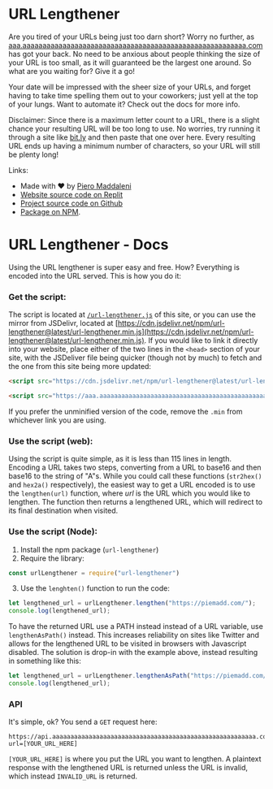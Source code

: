 # URL Lengthener

Are you tired of your URLs being just too darn short? Worry no further, as [aaa.aaaaaaaaaaaaaaaaaaaaaaaaaaaaaaaaaaaaaaaaaaaaaaaaaaaaaaaa.com](https://aaa.aaaaaaaaaaaaaaaaaaaaaaaaaaaaaaaaaaaaaaaaaaaaaaaaaaaaaaaa.com/) has got your back. No need to be anxious about people thinking the size of your URL is too small, as it will guaranteed be the largest one around. So what are you waiting for? Give it a go!

Your date will be impressed with the sheer size of your URLs, and forget having to take time spelling them out to your coworkers; just yell at the top of your lungs. Want to automate it? Check out the docs for more info.

Disclaimer: Since there is a maximum letter count to a URL, there is a slight chance your resulting URL will be too long to use. No worries, try running it through a site like [bit.ly](https://bitly.com/) and then paste that one over here. Every resulting URL ends up having a minimum number of characters, so your URL will still be plenty long!

Links:
- Made with ❤️ by [Piero Maddaleni](https://piemadd.com/)
- [Website source code on Replit](https://replit.com/@piemadd/url-lengthener)
- [Project source code on Github](https://github.com/pieromqwerty/url-lengthener)
- [Package on NPM](https://www.npmjs.com/package/url-lengthener).

# URL Lengthener - Docs

Using the URL lengthener is super easy and free. How? Everything is encoded into the URL served. This is how you do it:

### Get the script:

The script is located at [`/url-lengthener.js`](/url-lengthener.js) of this site, or you can use the mirror from JSDelivr, located at [https://cdn.jsdelivr.net/npm/url-lengthener@latest/url-lengthener.min.js](https://cdn.jsdelivr.net/npm/url-lengthener@latest/url-lengthener.min.js). If you would like to link it directly into your website, place either of the two lines in the `<head>` section of your site, with the JSDeliver file being quicker (though not by much) to fetch and the one from this site being more updated:

```html
<script src="https://cdn.jsdelivr.net/npm/url-lengthener@latest/url-lengthener.min.js"></script>
```
```html
<script src="https://aaa.aaaaaaaaaaaaaaaaaaaaaaaaaaaaaaaaaaaaaaaaaaaaaaaaaaaaaaaa.com/url-lengthener.min.js"></script>
```
If you prefer the unminified version of the code, remove the `.min` from whichever link you are using.

### Use the script (web):

Using the script is quite simple, as it is less than 115 lines in length. Encoding a URL takes two steps, converting from a URL to base16 and then base16 to the string of "A"s. While you could call these functions (`str2hex()` and `hex2a()` respectively), the easiest way to get a URL encoded is to use the `lengthen(url)` function, where _url_ is the URL which you would like to lengthen. The function then returns a lengthened URL, which will redirect to its final destination when visited.

### Use the script (Node):

1. Install the npm package (`url-lengthener`)
2. Require the library:
```js
const urlLengthener = require("url-lengthener")
```
3. Use the `lenghten()` function to run the code:
```js
let lengthened_url = urlLengthener.lengthen("https://piemadd.com/");
console.log(lengthened_url);
```
To have the returned URL use a PATH instead instead of a URL variable, use `lengthenAsPath()` instead. This increases reliability on sites like Twitter and allows for the lengthened URL to be visited in browsers with Javascript disabled. The solution is drop-in with the example above, instead resulting in something like this:
```js
let lengthened_url = urlLengthener.lengthenAsPath("https://piemadd.com/");
console.log(lengthened_url);
```

### API

It's simple, ok? You send a `GET` request here:
```
https://api.aaaaaaaaaaaaaaaaaaaaaaaaaaaaaaaaaaaaaaaaaaaaaaaaaaaaaaaa.com/a?url=[YOUR_URL_HERE]
```

`[YOUR_URL_HERE]` is where you put the URL you want to lengthen. A plaintext response with the lengthened URL is returned unless the URL is invalid, which instead `INVALID_URL` is returned. 